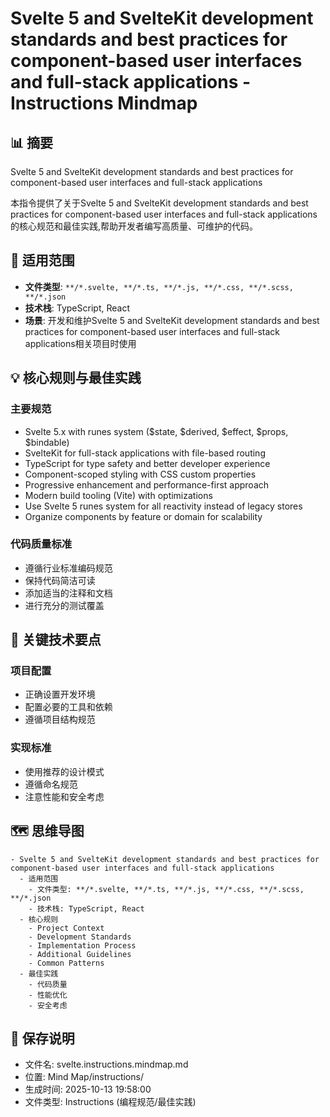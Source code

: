 # Svelte 5 and SvelteKit development standards and best practices for component-based user interfaces and full-stack applications - Instructions Mindmap

## 📊 摘要
Svelte 5 and SvelteKit development standards and best practices for component-based user interfaces and full-stack applications

本指令提供了关于Svelte 5 and SvelteKit development standards and best practices for component-based user interfaces and full-stack applications的核心规范和最佳实践,帮助开发者编写高质量、可维护的代码。

## 🎯 适用范围
- **文件类型**: `**/*.svelte, **/*.ts, **/*.js, **/*.css, **/*.scss, **/*.json`
- **技术栈**: TypeScript, React
- **场景**: 开发和维护Svelte 5 and SvelteKit development standards and best practices for component-based user interfaces and full-stack applications相关项目时使用

## 💡 核心规则与最佳实践

### 主要规范
- Svelte 5.x with runes system ($state, $derived, $effect, $props, $bindable)
- SvelteKit for full-stack applications with file-based routing
- TypeScript for type safety and better developer experience
- Component-scoped styling with CSS custom properties
- Progressive enhancement and performance-first approach
- Modern build tooling (Vite) with optimizations
- Use Svelte 5 runes system for all reactivity instead of legacy stores
- Organize components by feature or domain for scalability

### 代码质量标准
- 遵循行业标准编码规范
- 保持代码简洁可读
- 添加适当的注释和文档
- 进行充分的测试覆盖

## 📝 关键技术要点

### 项目配置
- 正确设置开发环境
- 配置必要的工具和依赖
- 遵循项目结构规范

### 实现标准
- 使用推荐的设计模式
- 遵循命名规范
- 注意性能和安全考虑

## 🗺️ 思维导图

```mindmap
- Svelte 5 and SvelteKit development standards and best practices for component-based user interfaces and full-stack applications
  - 适用范围
    - 文件类型: **/*.svelte, **/*.ts, **/*.js, **/*.css, **/*.scss, **/*.json
    - 技术栈: TypeScript, React
  - 核心规则
    - Project Context
    - Development Standards
    - Implementation Process
    - Additional Guidelines
    - Common Patterns
  - 最佳实践
    - 代码质量
    - 性能优化
    - 安全考虑
```

## 💾 保存说明
- 文件名: svelte.instructions.mindmap.md
- 位置: Mind Map/instructions/
- 生成时间: 2025-10-13 19:58:00
- 文件类型: Instructions (编程规范/最佳实践)
